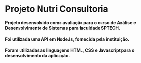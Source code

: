 # Projeto Nutri Consultoria

#### Projeto desenvolvido como avaliação para o curso de Análise e Desenvolvimento de Sistemas para faculdade SPTECH.

#### Foi utilizada uma API em NodeJs, fornecida pela instituição.

#### Foram utilizadas as linguagens HTML, CSS e Javascript para o desenvolvimento da aplicação.
